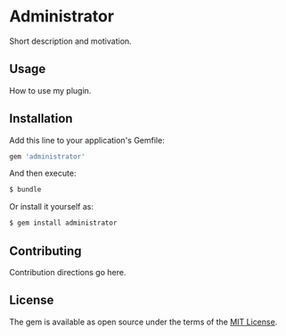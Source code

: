 # Administrator
Short description and motivation.

## Usage
How to use my plugin.

## Installation
Add this line to your application's Gemfile:

```ruby
gem 'administrator'
```

And then execute:
```bash
$ bundle
```

Or install it yourself as:
```bash
$ gem install administrator
```

## Contributing
Contribution directions go here.

## License
The gem is available as open source under the terms of the [MIT License](http://opensource.org/licenses/MIT).
